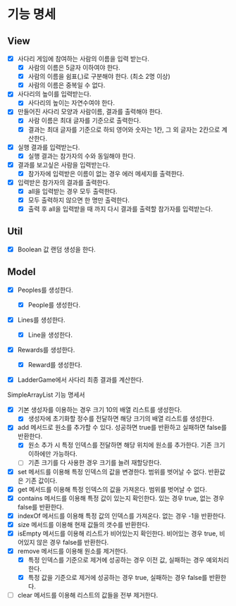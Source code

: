 # 기능 명세

## View
- [x] 사다리 게임에 참여하는 사람의 이름을 입력 받는다.
  - [x] 사람의 이름은 5글자 이하여야 한다.
  - [x] 사람의 이름을 쉼표(,)로 구분해야 한다. (최소 2명 이상)
  - [x] 사람의 이름은 중복일 수 없다.
- [x] 사다리의 높이를 입력받는다.
  - [x] 사다리의 높이는 자연수여야 한다.
- [x] 만들어진 사다리 모양과 사람이름, 결과를 출력해야 한다.
  - [x] 사람 이름은 최대 글자를 기준으로 출력한다.
  - [x] 결과는 최대 글자를 기준으로 하되 영어와 숫자는 1칸, 그 외 글자는 2칸으로 계산한다.
- [x] 실행 결과를 입력받는다.
  - [x] 실행 결과는 참가자의 수와 동일해야 한다.
- [x] 결과를 보고싶은 사람을 입력받는다.
  - [x] 참가자에 입력받은 이름이 없는 경우 에러 메세지를 출력한다.
- [x] 입력받은 참가자의 결과를 출력한다.
  - [x] all을 입력받는 경우 모두 출력한다.
  - [x] 모두 출력하지 않으면 한 명만 출력한다.
  - [x] 출력 후 all을 입력받을 때 까지 다시 결과를 출력할 참가자를 입력받는다.
  
## Util
- [x] Boolean 값 랜덤 생성을 한다.

## Model
- [x] Peoples를 생성한다.
  - [x] People를 생성한다.
- [x] Lines를 생성한다.
  - [X] Line을 생성한다.
- [x] Rewards를 생성한다.
  - [x] Reward를 생성한다.
- [x] LadderGame에서 사다리 최종 결과를 계산한다.




SimpleArrayList 기능 명세서
- [x] 기본 생성자를 이용하는 경우 크기 10의 배열 리스트를 생성한다.
  - [x] 생성자에 초기화할 정수를 전달하면 해당 크기의 배열 리스트를 생성한다.
- [x] add 메서드로 원소를 추가할 수 있다. 성공하면 true를 반환하고 실패하면 false를 반환한다.
  - [x] 원소 추가 시 특정 인덱스를 전달하면 해당 위치에 원소를 추가한다. 기존 크기 이하에만 가능하다.
  - [ ] 기존 크기를 다 사용한 경우 크기를 늘려 재할당한다.
- [x] set 메서드를 이용해 특정 인덱스의 값을 변경한다. 범위를 벗어날 수 없다. 반환값은 기존 값이다.
- [x] get 메서드를 이용해 특정 인덱스의 값을 가져온다. 범위를 벗어날 수 없다.
- [x] contains 메서드를 이용해 특정 값이 있는지 확인한다. 있는 경우 true, 없는 경우 false를 반환한다.
- [x] indexOf 메서드를 이용해 특정 값의 인덱스를 가져온다. 없는 경우 -1을 반환한다.
- [x] size 메서드를 이용해 현재 값들의 갯수를 반환한다.
- [x] isEmpty 메서드를 이용해 리스트가 비어있는지 확인한다. 비어있는 경우 true, 비어있지 않은 경우 false를 반환한다.
- [x] remove 메서드를 이용해 원소를 제거한다.
  - [x] 특정 인덱스를 기준으로 제거에 성공하는 경우 이전 값, 실패하는 경우 예외처리한다.
  - [x] 특정 값을 기준으로 제거에 성공하는 경우 true, 실패하는 경우 false를 반환한다.
- [ ] clear 메서드를 이용해 리스트의 값들을 전부 제거한다.
